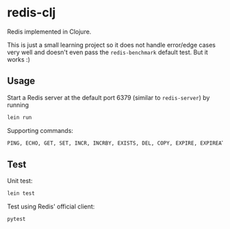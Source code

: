 # redis-clj

Redis implemented in Clojure.

This is just a small learning project so it does not handle error/edge cases very well and doesn't even pass the `redis-benchmark` default test. But it works :)

## Usage

Start a Redis server at the default port 6379 (similar to `redis-server`) by running

```bash
lein run
```

Supporting commands:

```bash
PING, ECHO, GET, SET, INCR, INCRBY, EXISTS, DEL, COPY, EXPIRE, EXPIREAT, FLUSHDB
```

## Test

Unit test:

```bash
lein test
```

Test using Redis' official client:

```bash
pytest
```
